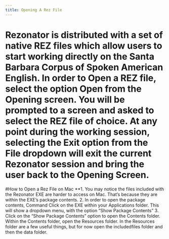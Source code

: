 ```yaml
---
title: Opening A Rez File
---
```

Rezonator is distributed with a set of native REZ files which allow users to start working directly on the Santa Barbara Corpus of Spoken American English. In order to Open a REZ file, select the option Open from the Opening screen. You will be prompted to a screen and asked to select the REZ file of choice.
At any point during the working session, selecting the Exit option from the File dropdown will exit the current Rezonator session and bring the user back to the Opening Screen.
=====
#How to Open a Rez File on Mac
**1. You may notice the files included with the Rezonator EXE are harder to access on Mac. That’s because they are within the EXE’s package contents.
  2. In order to open the package contents, Command Click on the EXE within your Applications folder. This will show a dropdown menu, with the option “Show Package Contents”
  3. Click on the “Show Package Contents” option to open the Contents folder. Within the Contents folder, open the Resources folder. In the Resources folder are a few useful things, but for now open the includedfiles folder and then the data folder.
 
